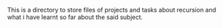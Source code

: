 This is a directory to store files of projects and tasks about recursion and what i have learnt so far about the said subject.
